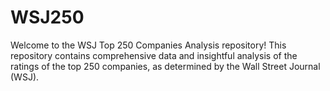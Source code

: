 # WSJ250
Welcome to the WSJ Top 250 Companies Analysis repository! This repository contains comprehensive data and insightful analysis of the ratings of the top 250 companies, as determined by the Wall Street Journal (WSJ).
